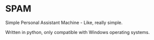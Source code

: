 # SPAM
Simple Personal Assistant Machine - Like, really simple.

Written in python, only compatible with Windows operating systems.
